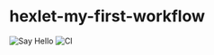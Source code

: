 # hexlet-my-first-workflow
![Say Hello](https://github.com/Grand9/hexlet-my-first-workflow/actions/workflows/hello-world.yml/badge.svg)
![CI](https://github.com/Grand9/hexlet-ci-app/actions/workflows/ci.yml/badge.svg)

